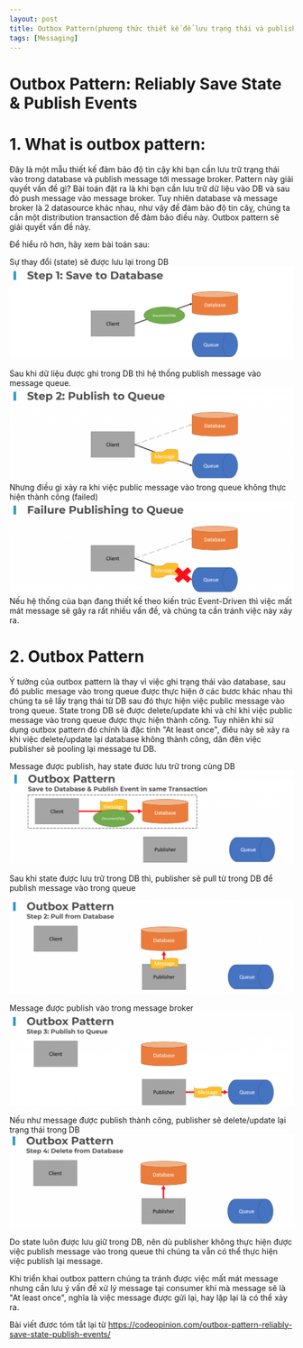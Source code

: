 ```yaml
---
layout: post
title: Outbox Pattern(phương thức thiết kế để lưu trạng thái và publish event đáng tin cậy)
tags: [Messaging]
---
```


# Outbox Pattern: Reliably Save State & Publish Events

# 1. What is outbox pattern: 
Đây là một mẫu thiết kế đảm bảo độ tin cậy khi bạn cần lưu trữ trạng thái vào trong database và publish message tới message broker. 
Pattern này giải quyết vấn đề gì? Bài toán đặt ra là khi bạn cần lưu trữ dữ liệu vào DB và sau đó push message vào message broker. Tuy nhiên database 
và message broker là 2 datasource khác nhau, như vậy để đảm bảo độ tin câỵ, chúng ta cần một distribution transaction để đảm bảo điều này. Outbox pattern sẽ giải quyết vấn đề này.

Để hiểu rõ hơn, hãy xem bài toán sau: 

Sự thay đổi (state) sẽ được lưu lại trong DB
![outbox01](/img/outbox_01.png "outbox1")

Sau khi dữ liệu được ghi trong DB thì hệ thống publish message vào message queue.
![outbox02](/img/outbox_02.png "outbox2")
Nhưng điều gì xảy ra khi việc public message vào trong queue không thực hiện thành công (failed)
![outbox03](/img/outbox_03.png "outbox2")
Nếu hệ thống của bạn đang thiết kế theo kiến trúc Event-Driven thì việc mất mát message sẽ gây ra rất nhiều vấn đề, và chúng ta cần tránh việc này xảy ra.

# 2. Outbox Pattern
Ý tưởng của outbox pattern là thay vì việc ghi trạng thái vào database, sau đó public mesage vào trong queue được thực hiện ở các bươc khác nhau thì chúng ta sẽ lấy trạng thái từ DB sau đó thực hiện việc public message vào trong queue. State trong DB sẽ được delete/update khi và chỉ khi việc public message vào trong queue được thực hiện thành công. Tuy nhiên khi sử dụng outbox pattern đó chính là đặc tính "At least once", điêu này sẽ xảy ra khi việc delete/update lại database không thành công, dân đên việc publisher sẽ pooling lại message tư DB. 

Message được publish, hay state đươc lưu trữ trong cùng DB
![outbox04](/img/outbox_4.png "outbox4")

Sau khi state được lưu trữ trong DB thì, publisher sẽ pull từ trong DB để publish message vào trong queue

![outbox05](/img/outbox_5.png "outbox5")

Message được publish vào trong message broker
![outbox06](/img/outbox_6.png "outbox6")

Nếu như message được publish thành công, publisher sẽ delete/update lại trạng thái trong DB
![outbox07](/img/outbox_7.png "outbox7")

Do state luôn được lưu giữ trong DB, nên dù publisher không thực hiện được việc publish message vào trong queue thì chúng ta vẫn có thể thực hiện việc 
publish lại message.

Khi triển khai outbox pattern chúng ta tránh được việc mất mát message nhưng cần lưu ý vấn đề xử lý message tại consumer khi mà message sẽ là "At least once", nghĩa là việc message được gửi lại, hay lặp lại là có thể xảy ra.

Bài viết đươc tóm tắt lại từ 
https://codeopinion.com/outbox-pattern-reliably-save-state-publish-events/

